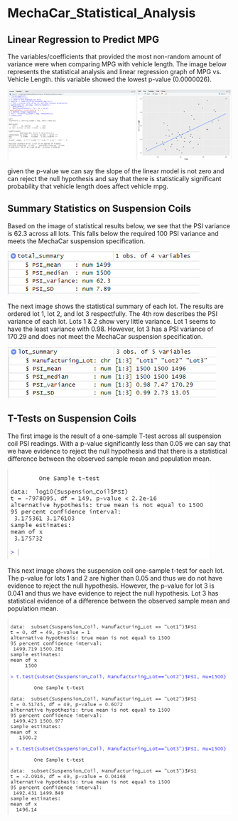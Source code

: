 # MechaCar_Statistical_Analysis


## Linear Regression to Predict MPG

The variables/coefficients that provided the most non-random amount of variance were when comparing MPG with vehicle length. The image below represents the statistical analysis and linear regression graph of MPG vs. Vehicle Length. this variable showed the lowest p-value (0.0000026).

![MPG vs Vehicle Length](https://github.com/XSR700/MechaCar_Statistical_Analysis/blob/main/mpg%20vs%20vehicle%20length.PNG)


given the p-value we can say the slope of the linear model is not zero and can reject the null hypothesis and say that there is statistically significant probability that vehicle length does affect vehicle mpg. 


## Summary Statistics on Suspension Coils

Based on the image of statistical results below, we see that the PSI variance is 62.3 across all lots. This falls below the required 100 PSI variance and meets the MechaCar suspension specification. 

![Total Summar](https://github.com/XSR700/MechaCar_Statistical_Analysis/blob/main/Total_Summary.PNG)

The next image shows the statistical summary of each lot. The results are ordered lot 1, lot 2, and lot 3 respectfully. The 4th row describes the PSI variance of each lot. Lots 1 & 2 show very little variance. Lot 1 seems to have the least variance with 0.98. However, lot 3 has a PSI variance of 170.29 and does not meet the MechaCar suspension specification. 

![Lot Summary](https://github.com/XSR700/MechaCar_Statistical_Analysis/blob/main/Lot_Summary.PNG)


## T-Tests on Suspension Coils

The first image is the result of a one-sample T-test across all suspension coil PSI readings. With a p-value significantly less than 0.05 we can say that we have evidence to reject the null hypothesis and that there is a statistical difference between the observed sample mean and population mean. 

![T-test on all](https://github.com/XSR700/MechaCar_Statistical_Analysis/blob/main/Suspension%20coil%20t-test.PNG)

This next image shows the suspension coil one-sample t-test for each lot. The p-value for lots 1 and 2 are higher than 0.05 and thus we do not have evidence to reject the null hypothesis. However, the p-value for lot 3 is 0.041 and thus we have evidence to reject the null hypothesis. Lot 3 has statistical evidence of a difference between the observed sample mean and population mean. 

![T-Test on each lot](https://github.com/XSR700/MechaCar_Statistical_Analysis/blob/main/Suspension%20coil%20t-test%20of%20each%20lot.PNG)



